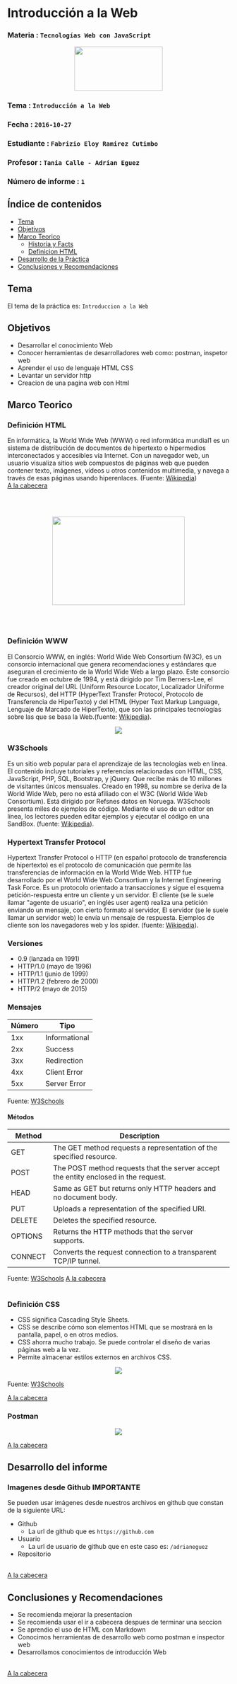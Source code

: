 # Introducción a la Web

### Materia : `Tecnologías Web con JavaScript`

<p align="center">
<img src="http://www.javatpoint.com/images/javascript/javascript_logo.png" width="200" height="100">
</p>

### Tema : `Introducción a la Web` 
### Fecha : `2016-10-27`
### Estudiante : `Fabrizio Eloy Ramirez Cutimbo`
### Profesor : `Tania Calle - Adrian Eguez`
### Número de informe : `1`

<a name="cabecera"></a>

## Índice de contenidos

- <a href="#tema">Tema</a>
- <a href="#objetivos">Objetivos</a>
- <a href="#marco-teorico">Marco Teorico</a>
  * <a href="#hist">Historia y Facts</a>
  * <a href="#defhtml">Definicion HTML</a>
- <a href="#desarrollo">Desarrollo de la Práctica</a>
- <a href="#conrec">Conclusiones y Recomendaciones</a> 

<a name="tema"></a>

## Tema
El tema de la práctica es: `Introduccion a la Web`

<a name="objetivos"></a>
## Objetivos

- Desarrollar el conocimiento Web
- Conocer herramientas de desarrolladores web como: postman, inspetor web
- Aprender el uso de lenguaje HTML CSS
- Levantar un servidor http
- Creacion de una pagina web con Html

<a name="marco-teorico"></a>
## Marco Teorico
<a name="defhtml"></a>
### Definición HTML

En informática, la World Wide Web (WWW) o red informática mundial1 es un sistema de distribución de documentos de hipertexto o hipermedios interconectados y accesibles vía Internet. Con un navegador web, un usuario visualiza sitios web compuestos de páginas web que pueden contener texto, imágenes, vídeos u otros contenidos multimedia, y navega a través de esas páginas usando hiperenlaces. (Fuente: [Wikipedia](https://es.wikipedia.org/wiki/World_Wide_Web))
<br>
<a href="#cabecera">A la cabecera</a>

<br><br>
<p align="center">
<img src="https://upload.wikimedia.org/wikipedia/commons/thumb/b/b2/WWW_logo_by_Robert_Cailliau.svg/240px-WWW_logo_by_Robert_Cailliau.svg.png" width="300" height="200">
</p>
<br><br>
<a name="hist"></a>

### Definición WWW 
El Consorcio WWW, en inglés: World Wide Web Consortium (W3C), es un consorcio internacional que genera recomendaciones y estándares que aseguran el crecimiento de la World Wide Web a largo plazo. Este consorcio fue creado en octubre de 1994, y está dirigido por Tim Berners-Lee, el creador original del URL (Uniform Resource Locator, Localizador Uniforme de Recursos), del HTTP (HyperText Transfer Protocol, Protocolo de Transferencia de HiperTexto) y del HTML (Hyper Text Markup Language, Lenguaje de Marcado de HiperTexto), que son las principales tecnologías sobre las que se basa la Web.(fuente: [Wikipedia](https://es.wikipedia.org/wiki/World_Wide_Web_Consortium)).
<p align="center">
<img src="http://www.dataversity.net/wp-content/uploads/sites/2/2013/12/w3c.jpg">
</p>

### W3Schools
Es un sitio web popular para el aprendizaje de las tecnologías web en línea. El contenido incluye tutoriales y referencias relacionadas con HTML, CSS, JavaScript, PHP, SQL, Bootstrap, y jQuery. Que recibe más de 10 millones de visitantes únicos mensuales. Creado en 1998, su nombre se deriva de la World Wide Web, pero no está afiliado con el W3C (World Wide Web Consortium). Está dirigido por Refsnes datos en Noruega. W3Schools presenta miles de ejemplos de código. Mediante el uso de un editor en línea, los lectores pueden editar ejemplos y ejecutar el código en una SandBox. (fuente: [Wikipedia](https://en.wikipedia.org/wiki/W3Schools)).

### Hypertext Transfer Protocol

Hypertext Transfer Protocol o HTTP (en español protocolo de transferencia de hipertexto) es el protocolo de comunicación que permite las transferencias de información en la World Wide Web. HTTP fue desarrollado por el World Wide Web Consortium y la Internet Engineering Task Force. Es un protocolo orientado a transacciones y sigue el esquema petición-respuesta entre un cliente y un servidor. El cliente (se le suele llamar "agente de usuario", en inglés user agent) realiza una petición enviando un mensaje, con cierto formato al servidor, El servidor (se le suele llamar un servidor web) le envía un mensaje de respuesta. Ejemplos de cliente son los navegadores web y los spider. (fuente: [Wikipedia](https://es.wikipedia.org/wiki/Hypertext_Transfer_Protocol)).

### Versiones

* 0.9 (lanzada en 1991)
* HTTP/1.0 (mayo de 1996)
* HTTP/1.1 (junio de 1999)
* HTTP/1.2 (febrero de 2000)
* HTTP/2 (mayo de 2015)

### Mensajes

Número | Tipo
--- | --- 
1xx | Informational
2xx | Success
3xx | Redirection
4xx | Client Error
5xx | Server Error

Fuente: [W3Schools](http://www.w3schools.com/tags/ref_httpmessages.asp)

#### Métodos

Method | Description
--- | --- 
GET | The GET method requests a representation of the specified resource.
POST | The POST method requests that the server accept the entity enclosed in the request. 
HEAD | Same as GET but returns only HTTP headers and no document body.
PUT | Uploads a representation of the specified URI.
DELETE | Deletes the specified resource.
OPTIONS	| Returns the HTTP methods that the server supports.
CONNECT | Converts the request connection to a transparent TCP/IP tunnel.

Fuente: [W3Schools](http://www.w3schools.com/tags/ref_httpmethods.asp)
<a href="#cabecera">A la cabecera</a>
<br><br>
### Definición CSS

* CSS significa Cascading Style Sheets.
* CSS se describe cómo son elementos HTML que se mostrará en la pantalla, papel, o en otros medios.
* CSS ahorra mucho trabajo. Se puede controlar el diseño de varias páginas web a la vez.
* Permite almacenar estilos externos en archivos CSS.

<p align="center">
<img src="http://desarrollolibre.net/public/download/empty/empty-con-otras-pseudo-class/css3.jpg">
</p>


Fuente: [W3Schools](http://www.w3schools.com/css/css_intro.asp)

<a href="#cabecera">A la cabecera</a>

### Postman

<p align="center">
<img src="https://github.com/fabriram20/tec_web_js/blob/01-HTML/Informe/Imagenes/PostmanDefinition.png?raw=true">
</p>

<a href="#cabecera">A la cabecera</a>

<a name="desarrollo"></a>

## Desarrollo del informe

### Imagenes desde Github **IMPORTANTE**

Se pueden usar imágenes desde nuestros archivos en github que constan de la siguiente URL:

- Github
  * La url de github que es `https://github.com` 
- Usuario
  * La url de usuario de github que en este caso es: `/adrianeguez` 
- Repositorio


<br>
<a href="#cabecera">A la cabecera</a>

## Conclusiones y Recomendaciones

- Se recomienda mejorar la presentacion
- Se recomienda usar el ir a cabecera despues de terminar una seccion
- Se aprendio el uso de HTML con Markdown
- Conocimos herramientas de desarrollo web como postman e inspector web
- Desarrollamos conocimientos de introducción Web

<br>
<a href="#cabecera">A la cabecera</a>